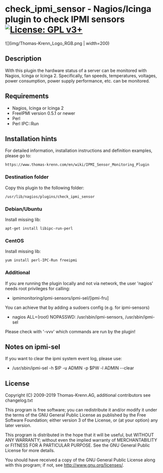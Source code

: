 # check_ipmi_sensor - Nagios/Icinga plugin to check IPMI sensors [![License: GPL v3+](https://img.shields.io/badge/License-GPL%20v3%2B-blue.svg)](https://www.gnu.org/licenses/gpl-3.0)

![](img/Thomas-Krenn_Logo_RGB.png | width=200)

## Description
With this plugin the hardware status of a server can be monitored with Nagios, Icinga or Icinga 2. Specifically, fan speeds, temperatures, voltages, power consumption, power supply performance, etc. can be monitored.

## Requirements
* Nagios, Icinga or Icinga 2
* FreeIPMI version 0.5.1 or newer
* Perl
* Perl IPC::Run

## Installation hints
For detailed information, installation instructions and definition examples, please go to:

	https://www.thomas-krenn.com/en/wiki/IPMI_Sensor_Monitoring_Plugin

### Destination folder
Copy this plugin to the following folder:

	/usr/lib/nagios/plugins/check_ipmi_sensor

### Debian/Ubuntu
Install missing lib:

	apt-get install libipc-run-perl

### CentOS
Install missing lib:

	yum install perl-IPC-Run freeipmi

### Additional
If you are running the plugin locally and not via network, the user 'nagios'
needs root privileges for calling:
* ipmimonitoring/ipmi-sensors/ipmi-sel/[ipmi-fru]

You can achieve that by adding a sudoers config (e.g. for ipmi-sensors)
* nagios ALL=(root) NOPASSWD: /usr/sbin/ipmi-sensors, /usr/sbin/ipmi-sel

Please check with '-vvv' which commands are run by the plugin!

## Notes on ipmi-sel
If you want to clear the ipmi system event log, please use:
* /usr/sbin/ipmi-sel -h $IP -u ADMIN -p $PW -l ADMIN --clear

## License
Copyright (C) 2009-2019 Thomas-Krenn.AG,
additional contributors see changelog.txt

This program is free software; you can redistribute it and/or modify it under
the terms of the GNU General Public License as published by the Free Software
Foundation; either version 3 of the License, or (at your option) any later
version.
 
This program is distributed in the hope that it will be useful, but WITHOUT
ANY WARRANTY; without even the implied warranty of MERCHANTABILITY or FITNESS
FOR A PARTICULAR PURPOSE. See the GNU General Public License for more
details.
 
You should have received a copy of the GNU General Public License along with
this program; if not, see <http://www.gnu.org/licenses/>.
